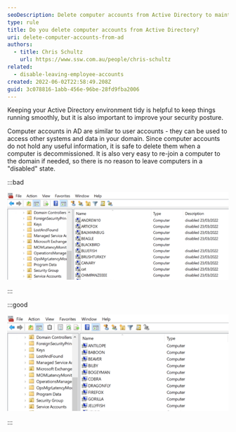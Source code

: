 ```yaml
---
seoDescription: Delete computer accounts from Active Directory to maintain a secure and tidy environment by removing decommissioned devices and improving domain access control.
type: rule
title: Do you delete computer accounts from Active Directory?
uri: delete-computer-accounts-from-ad
authors:
  - title: Chris Schultz
    url: https://www.ssw.com.au/people/chris-schultz
related:
  - disable-leaving-employee-accounts
created: 2022-06-02T22:58:49.208Z
guid: 3c078816-1abb-456e-96be-28fd9fba2006
---
```


Keeping your Active Directory environment tidy is helpful to keep things running smoothly, but it is also important to improve your security posture.

<!--endintro-->

Computer accounts in AD are similar to user accounts - they can be used to access other systems and data in your domain. Since computer accounts do not hold any useful information, it is safe to delete them when a computer is decommissioned. It is also very easy to re-join a computer to the domain if needed, so there is no reason to leave computers in a "disabled" state.

:::bad

![Bad example: Disabled computers in AD](disabled-pcs.png)

:::

:::good

![Good example: Only enabled, current computers](enabled-pcs.png)

:::
